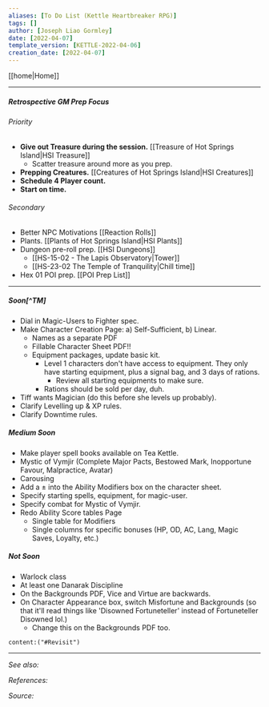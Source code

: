 ```yaml
---
aliases: [To Do List (Kettle Heartbreaker RPG)]
tags: []
author: [Joseph Liao Gormley]
date: [2022-04-07]
template_version: [KETTLE-2022-04-06]
creation_date: [2022-04-07]
---
```

<!-- Home | Character Creation | -->
[[home|Home]] 
___
##### Retrospective GM Prep Focus
###### Priority
- **Give out Treasure during the session.** [[Treasure of Hot Springs Island|HSI Treasure]]
	- Scatter treasure around more as you prep.
- **Prepping Creatures.** [[Creatures of Hot Springs Island|HSI Creatures]]
- **Schedule 4 Player count.**
- **Start on time.**
###### Secondary
- Better NPC Motivations [[Reaction Rolls]]
- Plants. [[Plants of Hot Springs Island|HSI Plants]]
- Dungeon pre-roll prep. [[HSI Dungeons]]
	- [[HS-15-02 - The Lapis Observatory|Tower]]
	- [[HS-23-02 The Temple of Tranquility|Chill time]]
- Hex 01 POI prep. [[POI Prep List]]

___
##### Soon[^TM]
- Dial in Magic-Users to Fighter spec.
- Make Character Creation Page: a) Self-Sufficient, b) Linear.
	- Names as a separate PDF
	- Fillable Character Sheet PDF!!
	- Equipment packages, update basic kit.
		- Level 1 characters don't have access to equipment. They only have starting equipment, plus a signal bag, and 3 days of rations.
			- Review all starting equipments to make sure.
		- Rations should be sold per day, duh.
- Tiff wants Magician (do this before she levels up probably).
- Clarify Levelling up & XP rules.
- Clarify Downtime rules.

##### Medium Soon
- Make player spell books available on Tea Kettle.
- Mystic of Vymjir (Complete Major Pacts, Bestowed Mark, Inopportune Favour, Malpractice, Avatar)
- Carousing
- Add a $\pm$ into the Ability Modifiers box on the character sheet.
- Specify starting spells, equipment, for magic-user.
- Specify combat for Mystic of Vymjir.
- Redo Ability Score tables Page 
	- Single table for Modifiers
	- Single columns for specific bonuses (HP, OD, AC, Lang, Magic Saves, Loyalty, etc.)


##### Not Soon
- Warlock class
- At least one Danarak Discipline
- On the Backgrounds PDF, Vice and Virtue are backwards.
- On Character Appearance box, switch Misfortune and Backgrounds (so that it'll read things like 'Disowned Fortuneteller' instead of Fortuneteller Disowned lol.)
	- Change this on the Backgrounds PDF too.
```query
content:("#Revisit")
```

___
*See also:* 

*References:*

*Source:* 
<!-- Sources, read more, links, etc. -->
<!-- *Source: Entry by [[Mike Maxin]].* -->
<!-- Leave an empty line at the end, otherwise Exporter complains. -->
